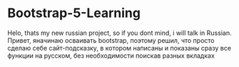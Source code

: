 # Bootstrap-5-Learning
Helo, thats my new russian project, so if you dont mind, i will talk in Russian.
Привет, яначинаю осваивать bootstrap, поэтому решил, что просто сделаю себе сайт-подсказку, в котором написаны и показаны сразу все функции на русском, без необходимости поискав разных вкладках
